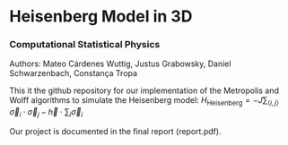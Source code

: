 # Heisenberg Model in 3D
### Computational Statistical Physics
Authors: Mateo Cárdenes Wuttig, Justus Grabowsky, Daniel Schwarzenbach, Constança Tropa

This it the github repository for our implementation of the Metropolis and Wolff algorithms to simulate the Heisenberg model:
$H_{\text{Heisenberg}} = - J \sum_{\langle i,j \rangle} \vec{\sigma}_i \cdot \vec{\sigma}_j - \vec{h} \cdot \sum_i \vec{\sigma}_i$

Our project is documented in the final report (report.pdf).
